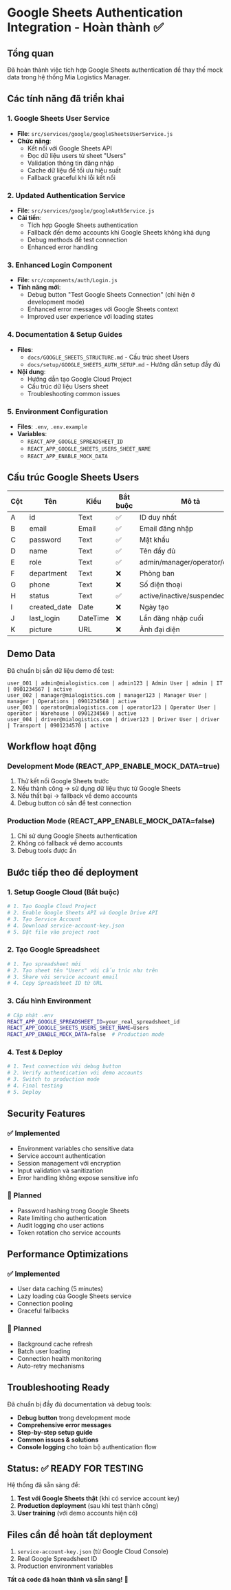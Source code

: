 # Google Sheets Authentication Integration - Hoàn thành ✅

## Tổng quan

Đã hoàn thành việc tích hợp Google Sheets authentication để thay thế mock data trong hệ thống Mia Logistics Manager.

## Các tính năng đã triển khai

### 1. Google Sheets User Service

- **File**: `src/services/google/googleSheetsUserService.js`
- **Chức năng**:
  - Kết nối với Google Sheets API
  - Đọc dữ liệu users từ sheet "Users"
  - Validation thông tin đăng nhập
  - Cache dữ liệu để tối ưu hiệu suất
  - Fallback graceful khi lỗi kết nối

### 2. Updated Authentication Service

- **File**: `src/services/google/googleAuthService.js`
- **Cải tiến**:
  - Tích hợp Google Sheets authentication
  - Fallback đến demo accounts khi Google Sheets không khả dụng
  - Debug methods để test connection
  - Enhanced error handling

### 3. Enhanced Login Component

- **File**: `src/components/auth/Login.js`
- **Tính năng mới**:
  - Debug button "Test Google Sheets Connection" (chỉ hiện ở development mode)
  - Enhanced error messages với Google Sheets context
  - Improved user experience với loading states

### 4. Documentation & Setup Guides

- **Files**:
  - `docs/GOOGLE_SHEETS_STRUCTURE.md` - Cấu trúc sheet Users
  - `docs/setup/GOOGLE_SHEETS_AUTH_SETUP.md` - Hướng dẫn setup đầy đủ
- **Nội dung**:
  - Hướng dẫn tạo Google Cloud Project
  - Cấu trúc dữ liệu Users sheet
  - Troubleshooting common issues

### 5. Environment Configuration

- **Files**: `.env`, `.env.example`
- **Variables**:
  - `REACT_APP_GOOGLE_SPREADSHEET_ID`
  - `REACT_APP_GOOGLE_SHEETS_USERS_SHEET_NAME`
  - `REACT_APP_ENABLE_MOCK_DATA`

## Cấu trúc Google Sheets Users

| Cột | Tên | Kiểu | Bắt buộc | Mô tả |
|-----|-----|------|----------|-------|
| A | id | Text | ✅ | ID duy nhất |
| B | email | Email | ✅ | Email đăng nhập |
| C | password | Text | ✅ | Mật khẩu |
| D | name | Text | ✅ | Tên đầy đủ |
| E | role | Text | ✅ | admin/manager/operator/driver |
| F | department | Text | ❌ | Phòng ban |
| G | phone | Text | ❌ | Số điện thoại |
| H | status | Text | ✅ | active/inactive/suspended |
| I | created_date | Date | ❌ | Ngày tạo |
| J | last_login | DateTime | ❌ | Lần đăng nhập cuối |
| K | picture | URL | ❌ | Ảnh đại diện |

## Demo Data

Đã chuẩn bị sẵn dữ liệu demo để test:

```
user_001 | admin@mialogistics.com | admin123 | Admin User | admin | IT | 0901234567 | active
user_002 | manager@mialogistics.com | manager123 | Manager User | manager | Operations | 0901234568 | active
user_003 | operator@mialogistics.com | operator123 | Operator User | operator | Warehouse | 0901234569 | active
user_004 | driver@mialogistics.com | driver123 | Driver User | driver | Transport | 0901234570 | active
```

## Workflow hoạt động

### Development Mode (REACT_APP_ENABLE_MOCK_DATA=true)

1. Thử kết nối Google Sheets trước
2. Nếu thành công → sử dụng dữ liệu thực từ Google Sheets
3. Nếu thất bại → fallback về demo accounts
4. Debug button có sẵn để test connection

### Production Mode (REACT_APP_ENABLE_MOCK_DATA=false)

1. Chỉ sử dụng Google Sheets authentication
2. Không có fallback về demo accounts
3. Debug tools được ẩn

## Bước tiếp theo để deployment

### 1. Setup Google Cloud (Bắt buộc)

```bash
# 1. Tạo Google Cloud Project
# 2. Enable Google Sheets API và Google Drive API
# 3. Tạo Service Account
# 4. Download service-account-key.json
# 5. Đặt file vào project root
```

### 2. Tạo Google Spreadsheet

```bash
# 1. Tạo spreadsheet mới
# 2. Tạo sheet tên "Users" với cấu trúc như trên
# 3. Share với service account email
# 4. Copy Spreadsheet ID từ URL
```

### 3. Cấu hình Environment

```bash
# Cập nhật .env
REACT_APP_GOOGLE_SPREADSHEET_ID=your_real_spreadsheet_id
REACT_APP_GOOGLE_SHEETS_USERS_SHEET_NAME=Users
REACT_APP_ENABLE_MOCK_DATA=false  # Production mode
```

### 4. Test & Deploy

```bash
# 1. Test connection với debug button
# 2. Verify authentication với demo accounts
# 3. Switch to production mode
# 4. Final testing
# 5. Deploy
```

## Security Features

### ✅ Implemented

- Environment variables cho sensitive data
- Service account authentication
- Session management với encryption
- Input validation và sanitization
- Error handling không expose sensitive info

### 🔄 Planned

- Password hashing trong Google Sheets
- Rate limiting cho authentication
- Audit logging cho user actions
- Token rotation cho service accounts

## Performance Optimizations

### ✅ Implemented

- User data caching (5 minutes)
- Lazy loading của Google Sheets service
- Connection pooling
- Graceful fallbacks

### 🔄 Planned

- Background cache refresh
- Batch user loading
- Connection health monitoring
- Auto-retry mechanisms

## Troubleshooting Ready

Đã chuẩn bị đầy đủ documentation và debug tools:

- **Debug button** trong development mode
- **Comprehensive error messages**
- **Step-by-step setup guide**
- **Common issues & solutions**
- **Console logging** cho toàn bộ authentication flow

## Status: ✅ READY FOR TESTING

Hệ thống đã sẵn sàng để:

1. **Test với Google Sheets thật** (khi có service account key)
2. **Production deployment** (sau khi test thành công)
3. **User training** (với demo accounts hiện có)

## Files cần để hoàn tất deployment

1. `service-account-key.json` (từ Google Cloud Console)
2. Real Google Spreadsheet ID
3. Production environment variables

**Tất cả code đã hoàn thành và sẵn sàng!** 🚀

